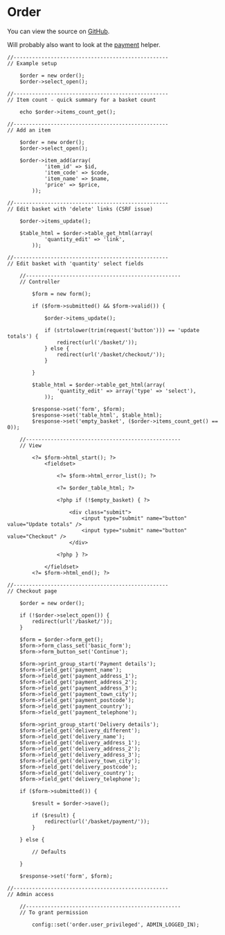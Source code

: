 
# Order

You can view the source on [GitHub](https://github.com/craigfrancis/framework/blob/master/framework/0.1/library/class/order/order.php).

Will probably also want to look at the [payment](../../doc/system/payment.md) helper.

	//--------------------------------------------------
	// Example setup

		$order = new order();
		$order->select_open();

	//--------------------------------------------------
	// Item count - quick summary for a basket count

		echo $order->items_count_get();

	//--------------------------------------------------
	// Add an item

		$order = new order();
		$order->select_open();

		$order->item_add(array(
				'item_id' => $id,
				'item_code' => $code,
				'item_name' => $name,
				'price' => $price,
			));

	//--------------------------------------------------
	// Edit basket with 'delete' links (CSRF issue)

		$order->items_update();

		$table_html = $order->table_get_html(array(
				'quantity_edit' => 'link',
			));

	//--------------------------------------------------
	// Edit basket with 'quantity' select fields

		//--------------------------------------------------
		// Controller

			$form = new form();

			if ($form->submitted() && $form->valid()) {

				$order->items_update();

				if (strtolower(trim(request('button'))) == 'update totals') {
					redirect(url('/basket/'));
				} else {
					redirect(url('/basket/checkout/'));
				}

			}

			$table_html = $order->table_get_html(array(
					'quantity_edit' => array('type' => 'select'),
				));

			$response->set('form', $form);
			$response->set('table_html', $table_html);
			$response->set('empty_basket', ($order->items_count_get() == 0));

		//--------------------------------------------------
		// View

			<?= $form->html_start(); ?>
				<fieldset>

					<?= $form->html_error_list(); ?>

					<?= $order_table_html; ?>

					<?php if (!$empty_basket) { ?>

						<div class="submit">
							<input type="submit" name="button" value="Update totals" />
							<input type="submit" name="button" value="Checkout" />
						</div>

					<?php } ?>

				</fieldset>
			<?= $form->html_end(); ?>

	//--------------------------------------------------
	// Checkout page

		$order = new order();

		if (!$order->select_open()) {
			redirect(url('/basket/'));
		}

		$form = $order->form_get();
		$form->form_class_set('basic_form');
		$form->form_button_set('Continue');

		$form->print_group_start('Payment details');
		$form->field_get('payment_name');
		$form->field_get('payment_address_1');
		$form->field_get('payment_address_2');
		$form->field_get('payment_address_3');
		$form->field_get('payment_town_city');
		$form->field_get('payment_postcode');
		$form->field_get('payment_country');
		$form->field_get('payment_telephone');

		$form->print_group_start('Delivery details');
		$form->field_get('delivery_different');
		$form->field_get('delivery_name');
		$form->field_get('delivery_address_1');
		$form->field_get('delivery_address_2');
		$form->field_get('delivery_address_3');
		$form->field_get('delivery_town_city');
		$form->field_get('delivery_postcode');
		$form->field_get('delivery_country');
		$form->field_get('delivery_telephone');

		if ($form->submitted()) {

			$result = $order->save();

			if ($result) {
				redirect(url('/basket/payment/'));
			}

		} else {

			// Defaults

		}

		$response->set('form', $form);

	//--------------------------------------------------
	// Admin access

		//--------------------------------------------------
		// To grant permission

			config::set('order.user_privileged', ADMIN_LOGGED_IN);
